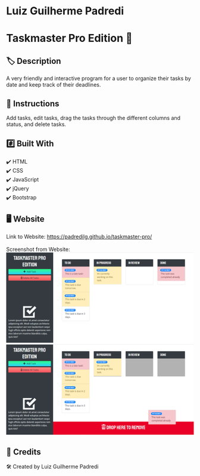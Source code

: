 # Luiz Guilherme Padredi

# Taskmaster Pro Edition :pencil:

## :label: Description
A very friendly and interactive program for a user to organize their tasks by date and keep track of their deadlines.

## :scroll: Instructions
Add tasks, edit tasks, drag the tasks through the different columns and status, and delete tasks.

## 	:hash: Built With
:heavy_check_mark: HTML</br>
:heavy_check_mark: CSS</br>
:heavy_check_mark: JavaScript</br>
:heavy_check_mark: jQuery</br>
:heavy_check_mark: Bootstrap

## :desktop_computer: Website
Link to Website: https://padredilg.github.io/taskmaster-pro/
</br></br>
Screenshot from Website:
![screenshot of website](./assets/images/taskmaster-website-ss.png)
![screenshot of website](./assets/images/taskmaster-website-ss2.png)

## :clap: Credits

:hammer_and_wrench: Created by Luiz Guilherme Padredi
